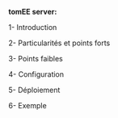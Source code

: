 **tomEE server:**

1- Introduction

2- Particularités et points forts

3- Points faibles 

4- Configuration

5- Déploiement

6- Exemple
